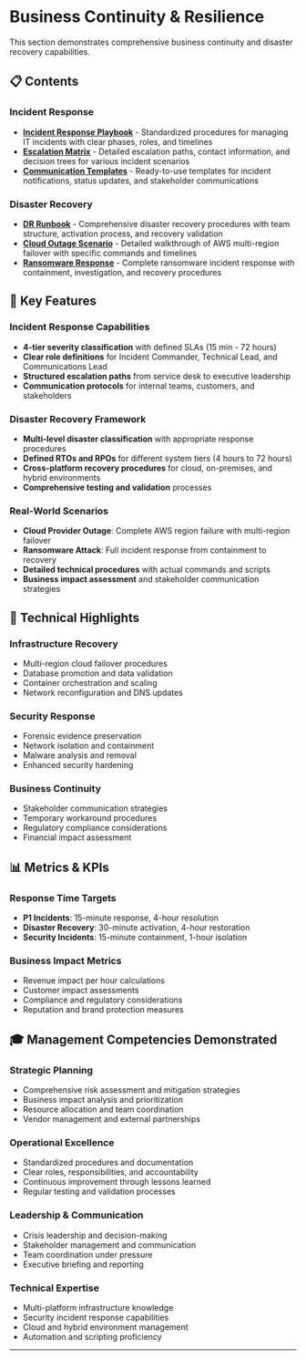 # Business Continuity & Resilience

This section demonstrates comprehensive business continuity and disaster recovery capabilities.

## 📋 Contents

### Incident Response
- **[Incident Response Playbook](incident-response/incident-playbook.md)** - Standardized procedures for managing IT incidents with clear phases, roles, and timelines
- **[Escalation Matrix](incident-response/escalation-matrix.md)** - Detailed escalation paths, contact information, and decision trees for various incident scenarios
- **[Communication Templates](incident-response/communication-templates/)** - Ready-to-use templates for incident notifications, status updates, and stakeholder communications

### Disaster Recovery
- **[DR Runbook](disaster-recovery/dr-runbook.md)** - Comprehensive disaster recovery procedures with team structure, activation process, and recovery validation
- **[Cloud Outage Scenario](disaster-recovery/cloud-outage-scenario.md)** - Detailed walkthrough of AWS multi-region failover with specific commands and timelines
- **[Ransomware Response](disaster-recovery/ransomware-response.md)** - Complete ransomware incident response with containment, investigation, and recovery procedures

## 🎯 Key Features

### Incident Response Capabilities
- **4-tier severity classification** with defined SLAs (15 min - 72 hours)
- **Clear role definitions** for Incident Commander, Technical Lead, and Communications Lead
- **Structured escalation paths** from service desk to executive leadership
- **Communication protocols** for internal teams, customers, and stakeholders

### Disaster Recovery Framework
- **Multi-level disaster classification** with appropriate response procedures
- **Defined RTOs and RPOs** for different system tiers (4 hours to 72 hours)
- **Cross-platform recovery procedures** for cloud, on-premises, and hybrid environments
- **Comprehensive testing and validation** processes

### Real-World Scenarios
- **Cloud Provider Outage**: Complete AWS region failure with multi-region failover
- **Ransomware Attack**: Full incident response from containment to recovery
- **Detailed technical procedures** with actual commands and scripts
- **Business impact assessment** and stakeholder communication strategies

## 🔧 Technical Highlights

### Infrastructure Recovery
- Multi-region cloud failover procedures
- Database promotion and data validation
- Container orchestration and scaling
- Network reconfiguration and DNS updates

### Security Response
- Forensic evidence preservation
- Network isolation and containment
- Malware analysis and removal
- Enhanced security hardening

### Business Continuity
- Stakeholder communication strategies
- Temporary workaround procedures
- Regulatory compliance considerations
- Financial impact assessment

## 📊 Metrics & KPIs

### Response Time Targets
- **P1 Incidents**: 15-minute response, 4-hour resolution
- **Disaster Recovery**: 30-minute activation, 4-hour restoration
- **Security Incidents**: 15-minute containment, 1-hour isolation

### Business Impact Metrics
- Revenue impact per hour calculations
- Customer impact assessments
- Compliance and regulatory considerations
- Reputation and brand protection measures

## 🎓 Management Competencies Demonstrated

### Strategic Planning
- Comprehensive risk assessment and mitigation strategies
- Business impact analysis and prioritization
- Resource allocation and team coordination
- Vendor management and external partnerships

### Operational Excellence
- Standardized procedures and documentation
- Clear roles, responsibilities, and accountability
- Continuous improvement through lessons learned
- Regular testing and validation processes

### Leadership & Communication
- Crisis leadership and decision-making
- Stakeholder management and communication
- Team coordination under pressure
- Executive briefing and reporting

### Technical Expertise
- Multi-platform infrastructure knowledge
- Security incident response capabilities
- Cloud and hybrid environment management
- Automation and scripting proficiency

---
